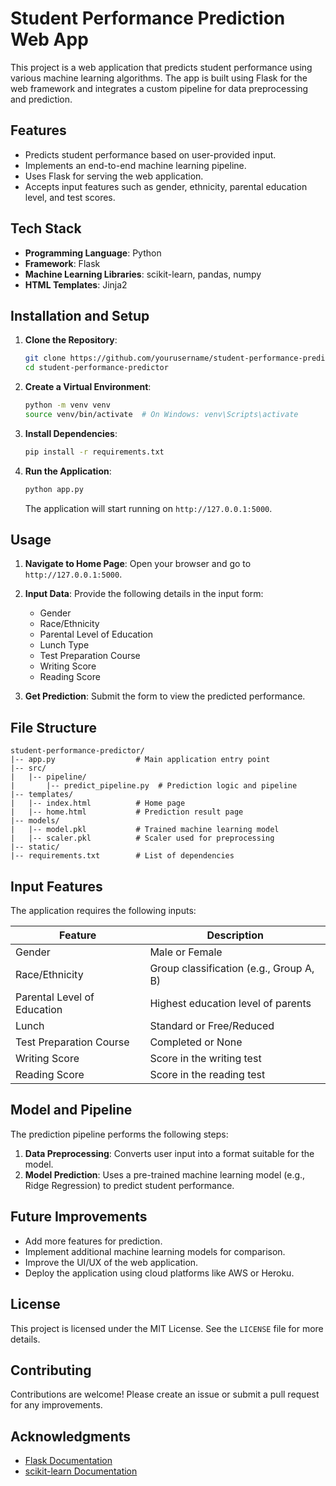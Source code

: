 # Student Performance Prediction Web App

This project is a web application that predicts student performance using various machine learning algorithms. The app is built using Flask for the web framework and integrates a custom pipeline for data preprocessing and prediction.

## Features
- Predicts student performance based on user-provided input.
- Implements an end-to-end machine learning pipeline.
- Uses Flask for serving the web application.
- Accepts input features such as gender, ethnicity, parental education level, and test scores.

## Tech Stack
- **Programming Language**: Python
- **Framework**: Flask
- **Machine Learning Libraries**: scikit-learn, pandas, numpy
- **HTML Templates**: Jinja2

## Installation and Setup

1. **Clone the Repository**:
   ```bash
   git clone https://github.com/yourusername/student-performance-predictor.git
   cd student-performance-predictor
   ```

2. **Create a Virtual Environment**:
   ```bash
   python -m venv venv
   source venv/bin/activate  # On Windows: venv\Scripts\activate
   ```

3. **Install Dependencies**:
   ```bash
   pip install -r requirements.txt
   ```

4. **Run the Application**:
   ```bash
   python app.py
   ```

   The application will start running on `http://127.0.0.1:5000`.

## Usage

1. **Navigate to Home Page**:
   Open your browser and go to `http://127.0.0.1:5000`.

2. **Input Data**:
   Provide the following details in the input form:
   - Gender
   - Race/Ethnicity
   - Parental Level of Education
   - Lunch Type
   - Test Preparation Course
   - Writing Score
   - Reading Score

3. **Get Prediction**:
   Submit the form to view the predicted performance.

## File Structure

```
student-performance-predictor/
|-- app.py                  # Main application entry point
|-- src/
|   |-- pipeline/
|       |-- predict_pipeline.py  # Prediction logic and pipeline
|-- templates/
|   |-- index.html          # Home page
|   |-- home.html           # Prediction result page
|-- models/
|   |-- model.pkl           # Trained machine learning model
|   |-- scaler.pkl          # Scaler used for preprocessing
|-- static/
|-- requirements.txt        # List of dependencies
```

## Input Features

The application requires the following inputs:

| Feature                    | Description                               |
|----------------------------|-------------------------------------------|
| Gender                     | Male or Female                           |
| Race/Ethnicity             | Group classification (e.g., Group A, B)  |
| Parental Level of Education| Highest education level of parents        |
| Lunch                      | Standard or Free/Reduced                 |
| Test Preparation Course    | Completed or None                        |
| Writing Score              | Score in the writing test                |
| Reading Score              | Score in the reading test                |

## Model and Pipeline

The prediction pipeline performs the following steps:

1. **Data Preprocessing**: Converts user input into a format suitable for the model.
2. **Model Prediction**: Uses a pre-trained machine learning model (e.g., Ridge Regression) to predict student performance.

## Future Improvements

- Add more features for prediction.
- Implement additional machine learning models for comparison.
- Improve the UI/UX of the web application.
- Deploy the application using cloud platforms like AWS or Heroku.

## License

This project is licensed under the MIT License. See the `LICENSE` file for more details.

## Contributing

Contributions are welcome! Please create an issue or submit a pull request for any improvements.

## Acknowledgments

- [Flask Documentation](https://flask.palletsprojects.com/)
- [scikit-learn Documentation](https://scikit-learn.org/)
